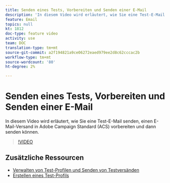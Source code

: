 ```yaml
---
title: Senden eines Tests, Vorbereiten und Senden einer E-Mail
description: 'In diesem Video wird erläutert, wie Sie eine Test-E-Mail senden, einen E-Mail-Versand in Adobe Campaign Standard (ACS) vorbereiten und dann senden können. '
feature: Email
topics: null
kt: 1812
doc-type: feature video
activity: use
team: DOC
translation-type: tm+mt
source-git-commit: a2f194821a9ce06272eaed979ee2d8c62cccac2b
workflow-type: tm+mt
source-wordcount: '80'
ht-degree: 2%

---
```



# Senden eines Tests, Vorbereiten und Senden einer E-Mail

In diesem Video wird erläutert, wie Sie eine Test-E-Mail senden, einen E-Mail-Versand in Adobe Campaign Standard (ACS) vorbereiten und dann senden können.

>[!VIDEO](https://video.tv.adobe.com/v/24013/)

## Zusätzliche Ressourcen

* [Verwalten von Test-Profilen und Senden von Testversänden](https://docs.adobe.com/content/help/en/campaign-standard/using/testing-and-sending/preparing-and-testing-messages/managing-test-profiles-and-sending-proofs.html)
* [Erstellen eines Test-Profils](/help/profiles-and-audiences/creating-a-profile.md)


